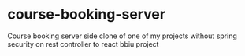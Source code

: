 # course-booking-server

Course booking server side clone of one of my projects without spring security on rest controller to react bbiu project

